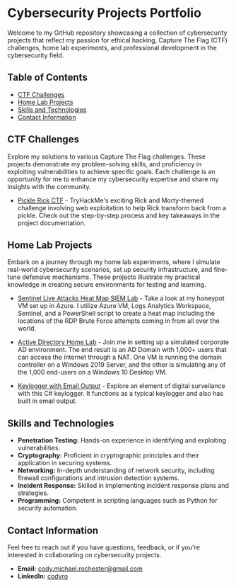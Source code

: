 # Cybersecurity Projects Portfolio

Welcome to my GitHub repository showcasing a collection of cybersecurity projects that reflect my passion for ethical hacking, Capture The Flag (CTF) challenges, home lab experiments, and professional development in the cybersecurity field.

## Table of Contents
- [CTF Challenges](#ctf-challenges)
- [Home Lab Projects](#home-lab-projects)
- [Skills and Technologies](#skills-and-technologies)
- [Contact Information](#contact-information)

## CTF Challenges
Explore my solutions to various Capture The Flag challenges. These projects demonstrate my problem-solving skills, and proficiency in exploiting vulnerabilities to achieve specific goals. Each challenge is an opportunity for me to enhance my cybersecurity expertise and share my insights with the community.

- [Pickle Rick CTF](https://github.com/Cody-Rochester/Cybersecurity/blob/main/Tryhackme/Pickle%20Rick%20CTF.md) - TryHackMe's exciting Rick and Morty-themed challenge involving web exploitation to help Rick transform back from a pickle. Check out the step-by-step process and key takeaways in the project documentation.


## Home Lab Projects
Embark on a journey through my home lab experiments, where I simulate real-world cybersecurity scenarios, set up security infrastructure, and fine-tune defensive mechanisms. These projects illustrate my practical knowledge in creating secure environments for testing and learning.

- [Sentinel Live Attacks Heat Map SIEM Lab](https://github.com/Cody-Rochester/Cybersecurity/blob/main/Home%20Labs/Sentinel_Live_Attacks_Heat_Map_SIEM_Lab/README.md) - Take a look at my honeypot VM set up in Azure. I utilize Azure VM, Logs Analytics Workspace, Sentinel, and a PowerShell script to create a heat map including the locations of the RDP Brute Force attempts coming in from all over the world.

- [Active Directory Home Lab](https://github.com/Cody-Rochester/Cybersecurity/blob/main/Home%20Labs/Active%20Directory%20Home%20Lab.md) - Join me in setting up a simulated corporate AD environment. The end result is an AD Domain with 1,000+ users that can access the internet through a NAT. One VM is running the domain controller on a Windows 2019 Server, and the other is simulating any of the 1,000 end-users on a Windows 10 Desktop VM.

- [Keylogger with Email Output](https://github.com/Cody-Rochester/Cybersecurity/tree/main/Home%20Labs/Keylogger%20with%20Email%20Output) - Explore an element of digital surveilance with this C# keylogger. It functions as a typical keylogger and also has built in email output. 

## Skills and Technologies
- **Penetration Testing:** Hands-on experience in identifying and exploiting vulnerabilities.
- **Cryptography:** Proficient in cryptographic principles and their application in securing systems.
- **Networking:** In-depth understanding of network security, including firewall configurations and intrusion detection systems.
- **Incident Response:** Skilled in implementing incident response plans and strategies.
- **Programming:** Competent in scripting languages such as Python for security automation.

## Contact Information
Feel free to reach out if you have questions, feedback, or if you're interested in collaborating on cybersecurity projects.

- **Email:** cody.michael.rochester@gmail.com
- **LinkedIn:** [codyro](https://linkedin.com/in/codyro)
